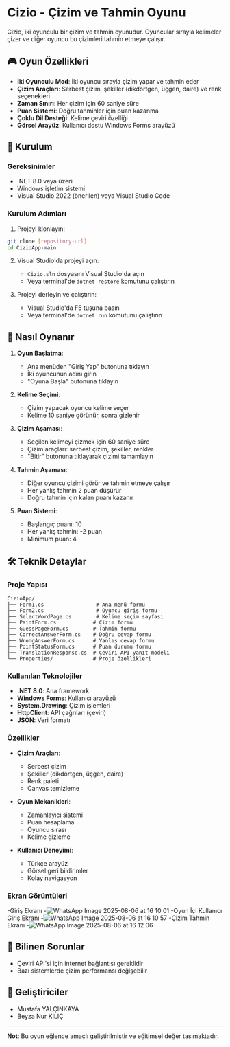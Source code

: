 # Cizio - Çizim ve Tahmin Oyunu

Cizio, iki oyunculu bir çizim ve tahmin oyunudur. Oyuncular sırayla kelimeler çizer ve diğer oyuncu bu çizimleri tahmin etmeye çalışır.

## 🎮 Oyun Özellikleri

- **İki Oyunculu Mod**: İki oyuncu sırayla çizim yapar ve tahmin eder
- **Çizim Araçları**: Serbest çizim, şekiller (dikdörtgen, üçgen, daire) ve renk seçenekleri
- **Zaman Sınırı**: Her çizim için 60 saniye süre
- **Puan Sistemi**: Doğru tahminler için puan kazanma
- **Çoklu Dil Desteği**: Kelime çeviri özelliği
- **Görsel Arayüz**: Kullanıcı dostu Windows Forms arayüzü

## 🚀 Kurulum

### Gereksinimler

- .NET 8.0 veya üzeri
- Windows işletim sistemi
- Visual Studio 2022 (önerilen) veya Visual Studio Code

### Kurulum Adımları

1. Projeyi klonlayın:
```bash
git clone [repository-url]
cd CizioApp-main
```

2. Visual Studio'da projeyi açın:
   - `Cizio.sln` dosyasını Visual Studio'da açın
   - Veya terminal'de `dotnet restore` komutunu çalıştırın

3. Projeyi derleyin ve çalıştırın:
   - Visual Studio'da F5 tuşuna basın
   - Veya terminal'de `dotnet run` komutunu çalıştırın

## 🎯 Nasıl Oynanır

1. **Oyun Başlatma**:
   - Ana menüden "Giriş Yap" butonuna tıklayın
   - İki oyuncunun adını girin
   - "Oyuna Başla" butonuna tıklayın

2. **Kelime Seçimi**:
   - Çizim yapacak oyuncu kelime seçer
   - Kelime 10 saniye görünür, sonra gizlenir

3. **Çizim Aşaması**:
   - Seçilen kelimeyi çizmek için 60 saniye süre
   - Çizim araçları: serbest çizim, şekiller, renkler
   - "Bitir" butonuna tıklayarak çizimi tamamlayın

4. **Tahmin Aşaması**:
   - Diğer oyuncu çizimi görür ve tahmin etmeye çalışır
   - Her yanlış tahmin 2 puan düşürür
   - Doğru tahmin için kalan puanı kazanır

5. **Puan Sistemi**:
   - Başlangıç puanı: 10
   - Her yanlış tahmin: -2 puan
   - Minimum puan: 4

## 🛠️ Teknik Detaylar

### Proje Yapısı

```
CizioApp/
├── Form1.cs                 # Ana menü formu
├── Form2.cs                 # Oyuncu giriş formu
├── SelectWordPage.cs        # Kelime seçim sayfası
├── PaintForm.cs            # Çizim formu
├── GuessPageForm.cs        # Tahmin formu
├── CorrectAnswerForm.cs    # Doğru cevap formu
├── WrongAnswerForm.cs      # Yanlış cevap formu
├── PointStatusForm.cs      # Puan durumu formu
├── TranslationResponse.cs  # Çeviri API yanıt modeli
└── Properties/             # Proje özellikleri
```

### Kullanılan Teknolojiler

- **.NET 8.0**: Ana framework
- **Windows Forms**: Kullanıcı arayüzü
- **System.Drawing**: Çizim işlemleri
- **HttpClient**: API çağrıları (çeviri)
- **JSON**: Veri formatı

### Özellikler

- **Çizim Araçları**:
  - Serbest çizim
  - Şekiller (dikdörtgen, üçgen, daire)
  - Renk paleti
  - Canvas temizleme

- **Oyun Mekanikleri**:
  - Zamanlayıcı sistemi
  - Puan hesaplama
  - Oyuncu sırası
  - Kelime gizleme

- **Kullanıcı Deneyimi**:
  - Türkçe arayüz
  - Görsel geri bildirimler
  - Kolay navigasyon
 
### Ekran Görüntüleri
-Giriş Ekranı
-![WhatsApp Image 2025-08-06 at 16 10 01](https://github.com/user-attachments/assets/81347b87-6fbb-45be-805e-56fb312cbeae)
-Oyun İçi Kullanıcı Giriş Ekranı
-![WhatsApp Image 2025-08-06 at 16 10 57](https://github.com/user-attachments/assets/0160c8a6-bf0c-4f02-a97d-a82be79d3b57)
-Çizim Tahmin Ekranı 
-![WhatsApp Image 2025-08-06 at 16 12 06](https://github.com/user-attachments/assets/98b76723-a5f4-4c87-a164-955e0672f93b)

## 🐛 Bilinen Sorunlar

- Çeviri API'si için internet bağlantısı gereklidir
- Bazı sistemlerde çizim performansı değişebilir



## 👥 Geliştiriciler

- Mustafa YALÇINKAYA
- Beyza Nur KILIÇ
  
---

**Not**: Bu oyun eğlence amaçlı geliştirilmiştir ve eğitimsel değer taşımaktadır.
